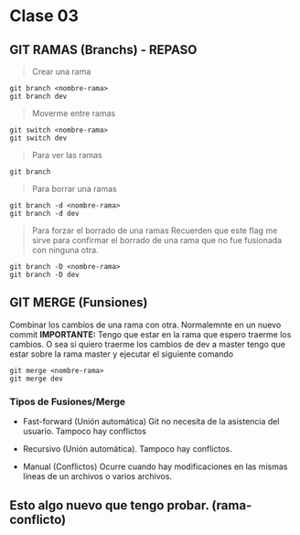 # Clase 03
## GIT RAMAS (Branchs) - REPASO

> Crear una rama

    git branch <nombre-rama>
    git branch dev

> Moverme entre ramas

    git switch <nombre-rama>
    git switch dev

> Para ver las ramas

    git branch

> Para borrar una ramas

    git branch -d <nombre-rama>
    git branch -d dev

> Para forzar el borrado de una ramas
Recuerden que este flag me sirve para confirmar el borrado de una rama que no fue fusionada con ninguna otra.

    git branch -D <nombre-rama>
    git branch -D dev

## GIT MERGE (Funsiones)
Combinar los cambios de una rama con otra. Normalemnte en un nuevo commit
**IMPORTANTE:** Tengo que estar en la rama que espero traerme los cambios. O sea si quiero traerme los cambios de dev a master tengo que estar sobre la rama master y ejecutar el siguiente comando

    git merge <nombre-rama>
    git merge dev

### Tipos de Fusiones/Merge

* Fast-forward (Unión automática) Git no necesita de la asistencia del usuario. Tampoco hay conflictos

* Recursivo (Unión automática). Tampoco hay conflictos.

* Manual (Conflictos) Ocurre cuando hay modificaciones en las mismas líneas de un archivos o varios archivos.

## Esto algo nuevo que tengo probar.  (rama-conflicto)